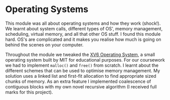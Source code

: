 # Operating Systems
This module was all about operating systems and how they work (shock!). We learnt about system calls, different types of OS', memory management, scheduling, virtual memory, and all that other OS stuff. I found this module hard. OS's are complicated and it makes you realise how much is going on behind the scenes on your computer.

Throughout the module we tweaked the [XV6 Operating System](https://pdos.csail.mit.edu/6.828/2025/xv6.html), a small operating system built by MIT for educational purposes. For our coursework we had to implement `malloc()` and `free()` from scratch. I learnt about the different schemes that can be used to optimise memory management. My solution uses a linked list and first-fit allocation to find appropriate sized chunks of memory. As an extra feature I implemented coalescence of contiguous blocks with my own novel recursive algorithm (I received full marks for this project). 
